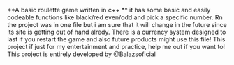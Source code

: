 **A basic roulette game written in c++ **
it has some basic and easily codeable functions
like black/red even/odd and pick a specific number.
Rn the project was in one file but i am sure that it will change in the future since 
its site is getting out of hand alredy.
There is a currency system designed to last if you restart the game and also future products might use this file!
This project if just for my entertainment and practice, help me out if you want to!
This project is entirely developed by @Balazsoficial
